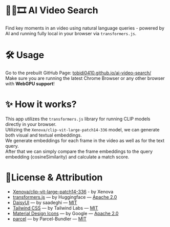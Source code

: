 # 🤖🔎🎞️ AI Video Search
Find key moments in an video using natural language queries - powered by AI and running fully local in your browser via `transformers.js`.

# 🛠 Usage
Go to the prebuilt GitHub Page: [tobidi0410.github.io/ai-video-search/](https://tobidi0410.github.io/ai-video-search/)   
Make sure you are running the latest Chrome Browser or any other browser with <b>WebGPU support</b>!  

# ✨ How it works?
This app utilizes the `transformers.js` library for running CLIP models directly in your browser.  
Utilizing the `Xenova/clip-vit-large-patch14-336` model, we can generate both visual and textual embeddings.  
We generate embeddings for each frame in the video as well as for the text query.   
After that we can simply compare the frame embeddings to the query embedding (cosineSimilarity) and calculate a match score.  

# 📝License & Attribution
- [Xenova/clip-vit-large-patch14-336](https://huggingface.co/Xenova/clip-vit-large-patch14-336) - by Xenova
- [transformers.js](https://github.com/huggingface/transformers.js/) — by Huggingface — [Apache 2.0](https://www.apache.org/licenses/LICENSE-2.0)
- [DaisyUI](https://github.com/saadeghi/daisyui) — by saadeghi — [MIT](https://opensource.org/licenses/MIT)
- [Tailwind CSS](https://github.com/tailwindlabs/tailwindcss) — by Tailwind Labs — [MIT](https://opensource.org/licenses/MIT)
- [Material Design Icons](https://github.com/google/material-design-icons) — by Google — [Apache 2.0](https://www.apache.org/licenses/LICENSE-2.0)
- [parcel](https://github.com/parcel-bundler/parcel) — by Parcel-Bundler — [MIT](https://opensource.org/licenses/MIT)